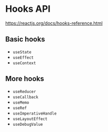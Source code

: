 # Hooks API

https://reactjs.org/docs/hooks-reference.html

## Basic hooks

- `useState`
- `useEffect`
- `useContext`

## More hooks

- `useReducer`
- `useCallback`
- `useMemo`
- `useRef`
- `useImperativeHandle`
- `useLayoutEffect`
- `useDebugValue`

